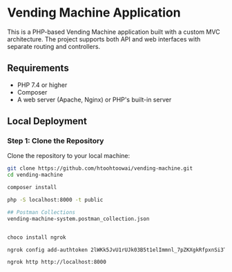
# Vending Machine Application

This is a PHP-based Vending Machine application built with a custom MVC architecture. The project supports both API and web interfaces with separate routing and controllers.


## Requirements

- PHP 7.4 or higher
- Composer
- A web server (Apache, Nginx) or PHP's built-in server

## Local Deployment

### Step 1: Clone the Repository

Clone the repository to your local machine:

```bash
git clone https://github.com/htoohtoowai/vending-machine.git
cd vending-machine

composer install

php -S localhost:8000 -t public

## Postman Collections
vending-machine-system.postman_collection.json


choco install ngrok

ngrok config add-authtoken 2lWKk5JvU1rUJk03B5t1elImmnl_7pZKXgkRfpxnSi3Tq5A9X

ngrok http http://localhost:8000